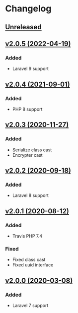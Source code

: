 # Changelog

## [Unreleased](https://github.com/jn-jairo/laravel-eloquent-cast/compare/v2.0.5...2.x)

## [v2.0.5 (2022-04-19)](https://github.com/jn-jairo/laravel-eloquent-cast/compare/v2.0.4...v2.0.5)

### Added
- Laravel 9 support

## [v2.0.4 (2021-09-01)](https://github.com/jn-jairo/laravel-eloquent-cast/compare/v2.0.3...v2.0.4)

### Added
- PHP 8 support

## [v2.0.3 (2020-11-27)](https://github.com/jn-jairo/laravel-eloquent-cast/compare/v2.0.2...v2.0.3)

### Added
- Serialize class cast
- Encrypter cast

## [v2.0.2 (2020-09-18)](https://github.com/jn-jairo/laravel-eloquent-cast/compare/v2.0.1...v2.0.2)

### Added
- Laravel 8 support

## [v2.0.1 (2020-08-12)](https://github.com/jn-jairo/laravel-eloquent-cast/compare/v2.0.0...v2.0.1)

### Added
- Travis PHP 7.4

### Fixed
- Fixed class cast
- Fixed uuid interface

## [v2.0.0 (2020-03-08)](https://github.com/jn-jairo/laravel-eloquent-cast/compare/v1.0.0...v2.0.0)

### Added
- Laravel 7 support
